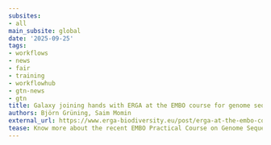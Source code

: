 ```yaml
---
subsites:
- all
main_subsite: global
date: '2025-09-25'
tags:
- workflows
- news
- fair
- training
- workflowhub
- gtn-news
- gtn
title: Galaxy joining hands with ERGA at the EMBO course for genome sequencing, assembly, curation, and downstream analyses
authors: Björn Grüning, Saim Momin
external_url: https://www.erga-biodiversity.eu/post/erga-at-the-embo-course-in-genome-sequencing-assembly-curation-and-downstream-analyses
tease: Know more about the recent EMBO Practical Course on Genome Sequencing, Assembly, Curation, and Downstream Analyses using Galaxy platform.
---
```



